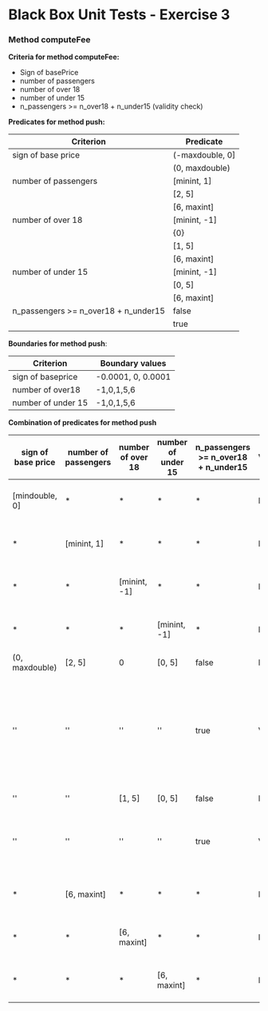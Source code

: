 

# Black Box Unit Tests - Exercise 3

### Method computeFee



**Criteria for method computeFee:**
	

- Sign of basePrice
- number of passengers
- number of over 18
- number of under 15
- n_passengers >= n_over18 + n_under15 (validity check)



**Predicates for method push:**

| Criterion                            | Predicate       |
| ------------------------------------ | --------------- |
| sign of base price                   | (-maxdouble, 0] |
|                                      | (0, maxdouble)  |
| number of passengers                 | [minint, 1]     |
|                                      | [2, 5]          |
|                                      | [6, maxint]     |
| number of over 18                    | [minint, -1]    |
|                                      | {0}             |
|                                      | [1, 5]          |
|                                      | [6, maxint]     |
| number of under 15                   | [minint, -1]    |
|                                      | [0, 5]          |
|                                      | [6, maxint]     |
| n_passengers >= n_over18 + n_under15 | false           |
|                                      | true            |



**Boundaries for method push**:

| Criterion          | Boundary values    |
| ------------------ | ------------------ |
| sign of baseprice  | -0.0001, 0, 0.0001 |
| number of over18   | -1,0,1,5,6         |
| number of under 15 | -1,0,1,5,6         |



 **Combination of predicates for method push**



| sign of base price | number of passengers | number of over 18 | number of under 15 | n_passengers >= n_over18 + n_under15 | Valid/Invalid | Description of the test case: example of input and output    | JUnit test case |
| ------------------ | -------------------- | ----------------- | ------------------ | ------------------------------------ | ------------- | ------------------------------------------------------------ | --------------- |
| [mindouble, 0]     | *                    | *                 | *                  | *                                    | I             | T1(-10.0, 3, 1, 1) -> error<br />T1b(0, 3, 1, 1) -> error    |                 |
| *                  | [minint, 1]          | *                 | *                  | *                                    | I             | T2(10.0, -5, 2, 2) -> error<br />T2b(10.0, 1, 2, 2) -> error |                 |
| *                  | *                    | [minint, -1]      | *                  | *                                    | I             | T3(10.0, 5, -2, 2) -> error<br />T3b(10.0, 5, -1, 2) -> error |                 |
| *                  | *                    | *                 | [minint, -1]       | *                                    | I             | T4(10.0, 5, 2 -2) -> error<br />T4b(10.0, 5, 2, -1) -> error |                 |
| (0, maxdouble)     | [2, 5]               | 0                 | [0, 5]             | false                                | I             | T5(10.0, 3, 0, 4) -> erro''r                                 | ''              |
| ''                 | ''                   | ''                | ''                 | true                                 | V             | T6(10.0, 2, 0, 2) -> 2*10.0 = 20.0<br />T6b1(0.00001, 3, 0, 2) -> 3 * 0.000001<br />T6b2(10.0,2,0,2) -> 2 * 10.0<br />T6b3(10.0, 3, 0, 0) -> 3*10.0<br />T6b4(10.0, 5, 0, 5) -> 5 * 10.0 |                 |
| ''                 | ''                   | [1, 5]            | [0, 5]             | false                                | I             | T7(10.0,2,2,3) -> error                                      |                 |
| ''                 | ''                   | ''                | ''                 | true                                 | V             | T8(10.0, 4, 2, 2) -> 20.0<br />T8b1(10.0, 4, 1, 2) -> 20.0<br />T8b2(10.0, 5, 5, 0) -> 50.0 |                 |
| *                  | [6, maxint]          | *                 | *                  | *                                    | I             | T9(10.0, 7, 2, 2) -> error<br />T9b(10.0, 6, 2, 2) -> error  |                 |
| *                  | *                    | [6, maxint]       | *                  | *                                    | I             | T10(10.0, 2, 7, 2) -> error<br />T10b(10.0, 2, 6, 2) -> error |                 |
| *                  | *                    | *                 | [6, maxint]        | *                                    | I             | T11(10.0, 2, 2, 7) -> error<br />T11b(10.0, 2, 2, 6) -> error |                 |




